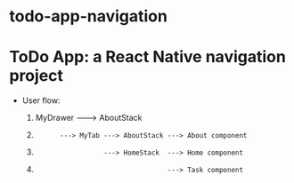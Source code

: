 # todo-app-navigation
# ToDo App: a React Native navigation project


- User flow:

  1.  MyDrawer ---> AboutStack
  2.           ---> MyTab ---> AboutStack ---> About component
  3.                      ---> HomeStack  ---> Home component
  4.                                      ---> Task component
